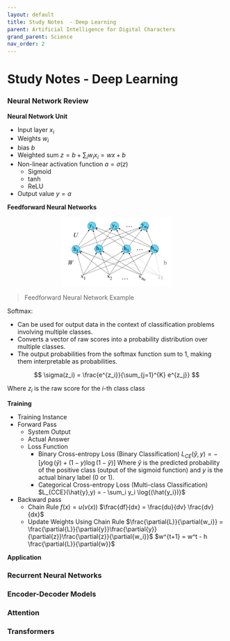 ```yaml
---
layout: default
title: Study Notes  - Deep Learning
parent: Artificial Intelligence for Digital Characters
grand_parent: Science
nav_order: 2
---
```


# Study Notes - Deep Learning

### Neural Network Review

**Neural Network Unit**
- Input layer $x_i$
- Weights $w_i$
- bias $b$
- Weighted sum $z = b + \sum_i w_ix_i = wx + b$
- Non-linear activation function $a = \sigma(z)$
    - Sigmoid
    - tanh
    - ReLU
- Output value $y = a$

**Feedforward Neural Networks**

<div style="text-align:center;">
<img src="/Images/NeuralNetworkFeedForward.png" alt="Feedforward Neural Network" 
style="width:50%; height:auto;">
</div>

>Feedforward Neural Network Example

Softmax:
- Can be used for output data in the context of classification problems involving multiple classes. 
- Converts a vector of raw scores into a probability distribution over multiple classes. 
- The output probabilities from the softmax function sum to 1, making them interpretable as probabilities.

$$
\sigma(z_i) = \frac{e^{z_i}}{\sum_{j=1}^{K} e^{z_j}}
$$

Where $z_i$ is the raw score for the $i$-th class class

**Training**
- Training Instance
- Forward Pass
    - System Output
    - Actual Answer
    - Loss Function
        - Binary Cross-entropy Loss (Binary Classification)
        $L_{CE}(\hat{y},y) = -[y \log(\hat{y}) + (1-y)\log{(1-\hat{y})}]$
        Where $\hat{y}$ is the predicted probability of the positive class (output of the sigmoid function) and $y$ is the actual binary label (0 or 1).
        - Categorical Cross-entropy Loss (Multi-class Classification)
        $L_{CCE}(\hat{y},y) = - \sum_i y_i \log{(\hat{y_i})}$
- Backward pass
    - Chain Rule
    $f(x) = u(v(x))$
    $\frac{df}{dx} = \frac{du}{dv} \frac{dv}{dx}$
    - Update Weights Using Chain Rule
    $\frac{\partial{L}}{\partial{w_i}} = \frac{\partial{L}}{\partial{y}}\frac{\partial{y}}{\partial{z}}\frac{\partial{z}}{\partial{w_i}}$ 
    $w^{t+1} = w^t - h \frac{\partial{L}}{\partial{w}}$

**Application**

### Recurrent Neural Networks

### Encoder-Decoder Models

### Attention

### Transformers